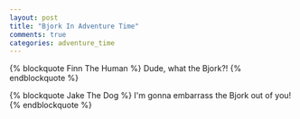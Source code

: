 ```yaml
---
layout: post
title: "Bjork In Adventure Time"
comments: true
categories: adventure_time
---
```


{% blockquote Finn The Human %}
Dude, what the Bjork?!
{% endblockquote %}

{% blockquote Jake The Dog %}
I'm gonna embarrass the Bjork out of you!
{% endblockquote %}
